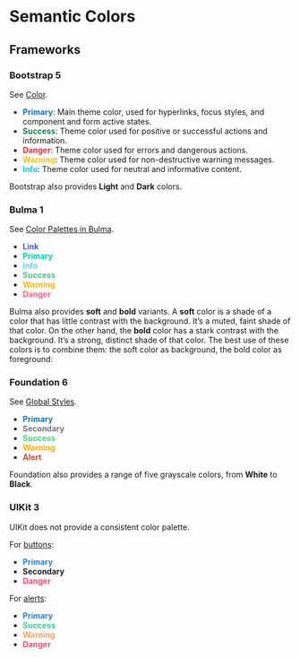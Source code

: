 # Semantic Colors

## Frameworks

### Bootstrap 5

See [Color](https://getbootstrap.com/docs/5.3/customize/color/).

- **<span style="color: rgb(13, 110, 253);">Primary</span>**: Main theme color, used for hyperlinks, focus styles, and component and form active states.
- **<span style="color: rgb(25, 135, 84);">Success</span>**: Theme color used for positive or successful actions and information.
- **<span style="color: rgb(220, 53, 69);">Danger</span>**: Theme color used for errors and dangerous actions.
- **<span style="color: rgb(255, 193, 7);">Warning</span>**: Theme color used for non-destructive warning messages.
- **<span style="color: rgb(13, 202, 240);">Info</span>**: Theme color used for neutral and informative content.

Bootstrap also provides **Light** and **Dark** colors.

### Bulma 1

See [Color Palettes in Bulma](https://bulma.io/documentation/features/color-palettes/).

- **<span style="color: rgb(66, 88, 255);">Link</span>**
- **<span style="color: rgb(0, 209, 178);">Primary</span>**
- **<span style="color: rgb(102, 209, 255);">Info</span>**
- **<span style="color: rgb(72, 199, 142);">Success</span>**
- **<span style="color: rgb(255, 183, 15);">Warning</span>**
- **<span style="color: rgb(255, 102, 133);">Danger</span>**

Bulma also provides **soft** and **bold** variants. A **soft** color is a shade of a color that has little contrast with the background. It’s a muted, faint shade of that color. On the other hand, the **bold** color has a stark contrast with the background. It’s a strong, distinct shade of that color. The best use of these colors is to combine them: the soft color as background, the bold color as foreground:

### Foundation 6

See [Global Styles](https://get.foundation/sites/docs/global.html#colors).

- **<span style="color: #1779ba;">Primary</span>**
- **<span style="color: #767676;">Secondary</span>**
- **<span style="color: #3adb76;">Success</span>**
- **<span style="color: #ffae00;">Warning</span>**
- **<span style="color: #cc4b37;">Alert</span>**

Foundation also provides a range of five grayscale colors, from **White** to **Black**.

### UIKit 3

UIKit does not provide a consistent color palette.

For [buttons](https://getuikit.com/docs/button):

- **<span style="color: #1e87f0;">Primary</span>**
- **<span style="color: #222;">Secondary</span>**
- **<span style="color: #f0506e;">Danger</span>**

For [alerts](https://getuikit.com/docs/alert):

- **<span style="color: rgb(30, 135, 240);">Primary</span>**
- **<span style="color: rgb(50, 210, 150);">Success</span>**
- **<span style="color: rgb(250, 160, 90);">Warning</span>**
- **<span style="color: rgb(240, 80, 110);">Danger</span>**

